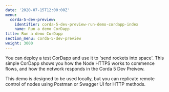 ```yaml
---
date: '2020-07-15T12:00:00Z'
menu:
  corda-5-dev-preview:
    identifier: corda-5-dev-preview-run-demo-cordapp-index
    name: Run a demo CorDapp
title: Run a demo CorDapp
section_menu: corda-5-dev-preview
weight: 3000
---
```


You can deploy a test CorDapp and use it to 'send rockets into space'. This simple CorDapp shows you how the Node HTTPS works to commence flows, and how the network responds in the Corda 5 Dev Preivew.

This demo is designed to be used locally, but you can replicate remote control of nodes using Postman or Swagger UI for HTTP methods.

